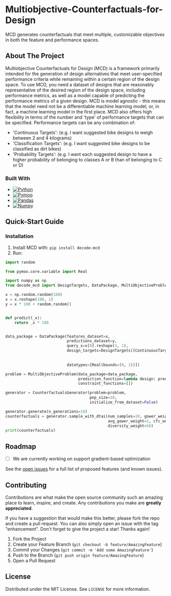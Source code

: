 # Multiobjective-Counterfactuals-for-Design

[//]: # (Official Repository for Multi-Objective Counterfactuals for Design &#40;MCD&#41;)

[//]: # ([![Contributors][contributors-shield]][contributors-url])

[//]: # ([![Forks][forks-shield]][forks-url])

[//]: # ([![Stargazers][stars-shield]][stars-url])

[//]: # ([![Issues][issues-shield]][issues-url])

[//]: # ([![MIT License][license-shield]][license-url])

[//]: # ([![LinkedIn][linkedin-shield]][linkedin-url])



<!-- PROJECT LOGO -->

[//]: # (<br />)
<div>

[//]: # (  <a href="https://github.com/Lyleregenwetter/Multiobjective-Counterfactuals-for-Design">)

[//]: # (    <img src="images/logo.png" alt="Logo" width="80" height="80">)

[//]: # (  </a>)

[//]: # (<h3 align="center">Multiobjective Counterfactuals for Design &#40;MCD&#41;</h3>)

  <p>
    MCD generates counterfactuals that meet multiple, customizable objectives in both the feature and performance spaces.  
    <br />

[//]: # (    <a href="https://github.com/Lyleregenwetter/Multiobjective-Counterfactuals-for-Design"><strong>Explore the docs »</strong></a>)

[//]: # (    <br />)

[//]: # (    <br />)

[//]: # (    <a href="https://github.com/Lyleregenwetter/Multiobjective-Counterfactuals-for-Design">View Demo</a>)

[//]: # (    ·)

[//]: # (    <a href="https://github.com/Lyleregenwetter/Multiobjective-Counterfactuals-for-Design/issues">Report Bug</a>)

[//]: # (    ·)

[//]: # (    <a href="https://github.com/Lyleregenwetter/Multiobjective-Counterfactuals-for-Design/issues">Request Feature</a>)
  </p>
</div>


[//]: # (<!-- TABLE OF CONTENTS -->)

[//]: # (<details>)

[//]: # (  <summary>Table of Contents</summary>)

[//]: # (  <ol>)

[//]: # (    <li>)

[//]: # (      <a href="#about-the-project">About The Project</a>)

[//]: # (      <ul>)

[//]: # (        <li><a href="#built-with">Built With</a></li>)

[//]: # (      </ul>)

[//]: # (    </li>)

[//]: # (    <li>)

[//]: # (      <a href="#getting-started">Quick-Start Guide</a>)

[//]: # (      <ul>)

[//]: # (        <li><a href="#prerequisites">Prerequisites</a></li>)

[//]: # (        <li><a href="#installation">Installation</a></li>)

[//]: # (      </ul>)

[//]: # (    </li>)

[//]: # (    <li><a href="#usage">Quick-Start Guide</a></li>)

[//]: # (    <li><a href="#roadmap">Roadmap</a></li>)

[//]: # (    <li><a href="#contributing">Contributing</a></li>)

[//]: # (    <li><a href="#license">License</a></li>)

[//]: # (    <li><a href="#contact">Contact</a></li>)

[//]: # (    <li><a href="#acknowledgments">Acknowledgments</a></li>)

[//]: # (  </ol>)

[//]: # (</details>)



<!-- ABOUT THE PROJECT -->

## About The Project

Multiobjective Counterfactuals for Design (MCD) is a framework primarily intended for the generation of design
alternatives that meet user-specified
performance criteria while remaining within a certain region of the design space. To use MCD, you need a dataset of
designs that are reasonably representative of the desired region of the design space, including performance metrics,
as well as a model capable of predicting the performance metrics of a given design. MCD is model agnostic - this means
that the model need not be a differentiable machine learning model, or,
in fact, a machine learning model in the first place. MCD also offers high flexibility in terms of the number and 'type'
of performance targets that can be specified.
Performance targets can be any combination of:

* 'Continuous Targets': (e.g. I want suggested bike designs to weigh between 2 and 4 kilograms)
* 'Classification Targets': (e.g. I want suggested bike designs to be classified as dirt bikes)
* 'Probability Targets': (e.g. I want each suggested design to have a higher probability of
  belonging to classes A or B than of
  belonging to C or D)

[//]: # ([![Product Name Screen Shot][product-screenshot]]&#40;https://example.com&#41;)

[//]: # ()

[//]: # (Here's a blank template to get started: To avoid retyping too much info. Do a search and replace with your text editor)

[//]: # (for the)

[//]: # (following: `github_username`, `repo_name`, `twitter_handle`, `linkedin_username`, `email_client`, `email`, `project_title`, `project_description`)

[//]: # (<p align="right">&#40;<a href="#readme-top">back to top</a>&#41;</p>)

### Built With

* [![Python][python-badge-url]][python-url]
* [![Pymoo][pymoo-badge-url]][pymoo-url]
* [![Pandas][pandas-badge-url]][pandas-url]
* [![Numpy][numpy-badge-url]][numpy-url]

[//]: # (<p align="right">&#40;<a href="#readme-top">back to top</a>&#41;</p>)



<!-- GETTING STARTED -->

## Quick-Start Guide

### Installation

1. Install MCD with:
   ```pip install decode-mcd```
2. Run:

```python
import random

from pymoo.core.variable import Real

import numpy as np
from decode_mcd import DesignTargets, DataPackage, MultiObjectiveProblem, CounterfactualsGenerator, ContinuousTarget

x = np.random.random(100)
x = x.reshape(100, 1)
y = x * 100 + random.random()


def predict(_x):
    return _x * 100


data_package = DataPackage(features_dataset=x,
                           predictions_dataset=y,
                           query_x=x[0].reshape(1, 1),
                           design_targets=DesignTargets([ContinuousTarget(label=0,
                                                                          lower_bound=25,
                                                                          upper_bound=75)]),
                           datatypes=[Real(bounds=(0, 1))])

problem = MultiObjectiveProblem(data_package=data_package,
                                prediction_function=lambda design: predict(design),
                                constraint_functions=[])

generator = CounterfactualsGenerator(problem=problem,
                                     pop_size=10,
                                     initialize_from_dataset=False)

generator.generate(n_generations=10)
counterfactuals = generator.sample_with_dtai(num_samples=10, gower_weight=1,
                                             avg_gower_weight=1, cfc_weight=1,
                                             diversity_weight=50)
print(counterfactuals)
```

[//]: # (<p align="right">&#40;<a href="#readme-top">back to top</a>&#41;</p>)



<!-- USAGE EXAMPLES -->

[//]: # (## I-Got-Time Guide)

[//]: # ()
[//]: # (1. Either install MCD with pip as shown in the Quick-Start Guide, or fork the repo with)

[//]: # (   ```git clone git@github.com:Lyleregenwetter/Multiobjective-Counterfactuals-for-Design.git```)

[//]: # (2. Now, customize the code below to fit your datasets and model. The template below assumes the following:)

[//]: # (    * The features_dataset _X_ has 4 columns: R1, R2, C1, in order. R1 and R2 are real variables)

[//]: # (      with the following respective ranges &#40;0, 10&#41; and &#40;-50, 50&#41;. C1 is a choice variable &#40;0, 1, 2&#41;.)

[//]: # (    * The predictions_dataset _Y_ has 5 columns. O_R1 and O_R2 are real variables.)

[//]: # (      O_C1 is a categorical/choice variable. O_P1 and O_P2 represent the probabilities of belonging to classes A and B,)

[//]: # (      respectively, where a design can belong to either class A or B and nothing else.)

[//]: # (    *)

[//]: # ()
[//]: # (```python)

[//]: # (from pymoo.core.variable import Real, Choice)

[//]: # (from decode_mcd import DesignTargets, DataPackage, MultiObjectiveProblem, CounterfactualsGenerator, ContinuousTarget)

[//]: # ()
[//]: # (x, y = ...  # load your data)

[//]: # (model = ...  # load your model)

[//]: # (query_x = ...  # define the initial design or starting point)

[//]: # ()
[//]: # (data_package = DataPackage&#40;features_dataset=x,)

[//]: # (                           predictions_dataset=y,)

[//]: # (                           query_x=query_x,)

[//]: # (                           design_targets=DesignTargets&#40;[ContinuousTarget&#40;label=0,)

[//]: # (                                                                          lower_bound=25,)

[//]: # (                                                                          upper_bound=75&#41;]&#41;,)

[//]: # (                           datatypes=[Real&#40;bounds=&#40;0, 10&#41;&#41;,)

[//]: # (                                      Real&#40;bounds=&#40;-50, 50&#41;&#41;,)

[//]: # (                                      Choice&#40;options=[0, 1, 2]&#41;],)

[//]: # (                           # # optional parameters)

[//]: # (                           # features_to_vary=..., )

[//]: # (                           # bonus_objectives=...,)

[//]: # (                           # datasets_validity=...,)

[//]: # (                           # datasets_scores=...,)

[//]: # (                           &#41;)

[//]: # ()
[//]: # (problem = MultiObjectiveProblem&#40;data_package=data_package,)

[//]: # (                                prediction_function=lambda design: model.predict&#40;design&#41;,)

[//]: # (                                constraint_functions=[]&#41;)

[//]: # ()
[//]: # (generator = CounterfactualsGenerator&#40;problem=problem,)

[//]: # (                                     pop_size=10,)

[//]: # (                                     initialize_from_dataset=False,)

[//]: # (                                     verbose=True&#41;)

[//]: # ()
[//]: # (generator.generate&#40;n_generations=10&#41;)

[//]: # (counterfactuals = generator.sample_with_dtai&#40;num_samples=10, gower_weight=1,)

[//]: # (                                             avg_gower_weight=1, cfc_weight=1,)

[//]: # (                                             diversity_weight=50&#41;)

[//]: # (print&#40;counterfactuals&#41;)

[//]: # (```)

<!-- ROADMAP -->

## Roadmap

- [ ] We are currently working on support gradient-based optimization



See the [open issues](https://github.com/Lyleregenwetter/Multiobjective-Counterfactuals-for-Design/issues) for a full
list of proposed features (and
known issues).

[//]: # (<p align="right">&#40;<a href="#readme-top">back to top</a>&#41;</p>)



<!-- CONTRIBUTING -->

## Contributing

Contributions are what make the open source community such an amazing place to learn, inspire, and create. Any
contributions you make are **greatly appreciated**.

If you have a suggestion that would make this better, please fork the repo and create a pull request. You can also
simply open an issue with the tag "enhancement".
Don't forget to give the project a star! Thanks again!

1. Fork the Project
2. Create your Feature Branch (`git checkout -b feature/AmazingFeature`)
3. Commit your Changes (`git commit -m 'Add some AmazingFeature'`)
4. Push to the Branch (`git push origin feature/AmazingFeature`)
5. Open a Pull Request

[//]: # (<p align="right">&#40;<a href="#readme-top">back to top</a>&#41;</p>)



<!-- LICENSE -->

## License

Distributed under the MIT License. See `LICENSE` for more information.

[//]: # (<p align="right">&#40;<a href="#readme-top">back to top</a>&#41;</p>)


<!-- MARKDOWN LINKS & IMAGES -->
<!-- https://www.markdownguide.org/basic-syntax/#reference-style-links -->

[contributors-shield]: https://img.shields.io/github/contributors/github_username/repo_name.svg?style=for-the-badge

[contributors-url]: https://github.com/Lyleregenwetter/Multiobjective-Counterfactuals-for-Design/graphs/contributors

[forks-shield]: https://img.shields.io/github/forks/github_username/repo_name.svg?style=for-the-badge

[forks-url]: https://github.com/Lyleregenwetter/Multiobjective-Counterfactuals-for-Design/network/members

[stars-shield]: https://img.shields.io/github/stars/github_username/repo_name.svg?style=for-the-badge

[stars-url]: https://github.com/Lyleregenwetter/Multiobjective-Counterfactuals-for-Design/stargazers

[issues-shield]: https://img.shields.io/github/issues/github_username/repo_name.svg?style=for-the-badge

[issues-url]: https://github.com/Lyleregenwetter/Multiobjective-Counterfactuals-for-Design/issues

[license-shield]: https://img.shields.io/github/license/github_username/repo_name.svg?style=for-the-badge

[license-url]: https://github.com/Lyleregenwetter/Multiobjective-Counterfactuals-for-Design/blob/master/LICENSE


[python-badge-url]: https://img.shields.io/badge/language-python-purple

[python-url]: https://www.python.org/

[pandas-badge-url]: https://img.shields.io/badge/framework-pandas-red

[pandas-url]: https://pandas.pydata.org/

[numpy-badge-url]: https://img.shields.io/badge/frameowrk-numpy-green

[numpy-url]: https://numpy.org/

[pymoo-badge-url]: https://img.shields.io/badge/framework-pymoo-blue

[pymoo-url]: https://pymoo.org/
